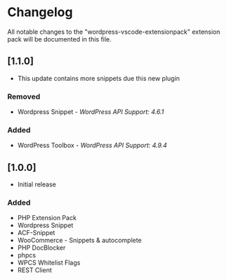 # Changelog
All notable changes to the "wordpress-vscode-extensionpack" extension pack will be documented in this file.

## [1.1.0]
* This update contains more snippets due this new plugin
### Removed
* Wordpress Snippet - _WordPress API Support: 4.6.1_
### Added
* WordPress Toolbox - _WordPress API Support: 4.9.4_

## [1.0.0]
* Initial release
### Added
* PHP Extension Pack
* Wordpress Snippet
* ACF-Snippet
* WooCommerce - Snippets & autocomplete
* PHP DocBlocker
* phpcs
* WPCS Whitelist Flags
* REST Client 